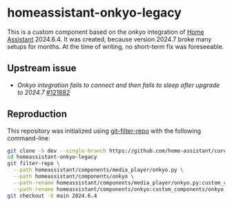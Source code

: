 # homeassistant-onkyo-legacy

This is a custom component based on the onkyo integration of [Home Assistant](https://github.com/home-assistant/core) 2024.6.4. It was created, because version 2024.7 broke many setups for months. At the time of writing, no short-term fix was foreseeable.

## Upstream issue

- *Onkyo integration fails to connect and then fails to sleep after upgrade to 2024.7* [#121882](https://github.com/home-assistant/core/issues/121882)

## Reproduction

This repository was initialized using [git-filter-repo](https://github.com/newren/git-filter-repo) with the following command-line:

```sh
git clone -b dev --single-branch https://github.com/home-assistant/core.git homeassistant-onkyo-legacy
cd homeassistant-onkyo-legacy
git filter-repo \
  --path homeassistant/components/media_player/onkyo.py \
  --path homeassistant/components/onkyo \
  --path-rename homeassistant/components/media_player/onkyo.py:custom_components/onkyo/media_player.py \
  --path-rename homeassistant/components/onkyo:custom_components/onkyo
git checkout -b main 2024.6.4
```

